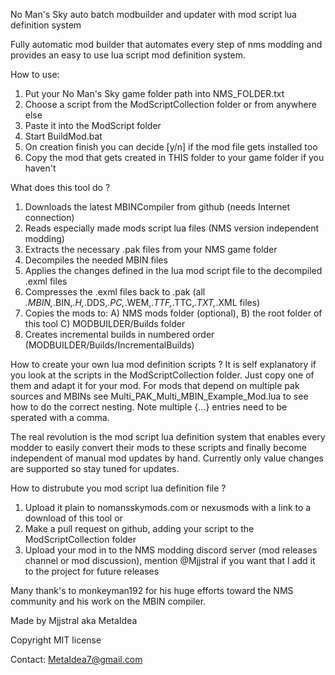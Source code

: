 No Man's Sky auto batch modbuilder and updater with mod script lua definition system

Fully automatic mod builder that automates every step of nms modding and provides an easy to use lua script mod definition system.

How to use:
1. Put your No Man's Sky game folder path into NMS_FOLDER.txt
2. Choose a script from the ModScriptCollection folder or from anywhere else
3. Paste it into the ModScript folder
4. Start BuildMod.bat 
5. On creation finish you can decide [y/n] if the mod file gets installed too
6. Copy the mod that gets created in THIS folder to your game folder if you haven't 

What does this tool do ?
1. Downloads the latest MBINCompiler from github (needs Internet connection)
2. Reads especially made mods script lua files (NMS version independent modding)
3. Extracts the necessary .pak files from your NMS game folder
4. Decompiles the needed MBIN files 
5. Applies the changes defined in the lua mod script file to the decompiled .exml files 
6. Compresses the .exml files back to .pak (all *.MBIN,*.BIN,*.H,*.DDS,*.PC,*.WEM,*.TTF,*.TTC,*.TXT,*.XML files)
7. Copies the mods to:  A) NMS mods folder (optional), B) the root folder of this tool C) MODBUILDER/Builds folder 
8. Creates incremental builds in numbered order (MODBUILDER/Builds/IncrementalBuilds)

How to create your own lua mod definition scripts ?
It is self explanatory if you look at the scripts in the ModScriptCollection folder. Just copy one of them and adapt it for your mod.
For mods that depend on multiple pak sources and MBINs see Multi_PAK_Multi_MBIN_Example_Mod.lua to see how to do the correct nesting.
Note multiple {...} entries need to be sperated with a comma.

The real revolution is the mod script lua definition system that enables every modder to easily convert their mods to these scripts and finally
become independent of manual mod updates by hand.
Currently only value changes are supported so stay tuned for updates.

How to distrubute you mod script lua definition file ?
1. Upload it plain to nomansskymods.com or nexusmods with a link to a download of this tool or
2. Make a pull request on github, adding your script to the ModScriptCollection folder
3. Upload your mod in to the NMS modding discord server (mod releases channel or mod discussion), mention @Mjjstral if you want that I add it to the project for future releases

Many thank's to monkeyman192 for his huge efforts toward the NMS community and his work on the MBIN compiler.

Made by Mjjstral aka MetaIdea

Copyright MIT license

Contact: MetaIdea7@gmail.com




